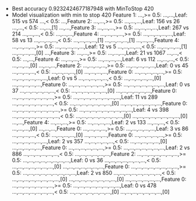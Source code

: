* Best accuracy 0.9232424677187948 with MinToStop 420
* Model visualization with min to stop 420
Feature 1: 
...,>= 0.5:
...,...,Leaf: 515 vs 574
...,< 0.5:
...,Feature 2: 
...,...,>= 0.5:
...,...,...,Leaf: 156 vs 26
...,...,< 0.5:
...,...,[1]
...,...,Feature 3: 
...,...,...,>= 0.5:
...,...,...,...,Leaf: 267 vs 214
...,...,...,< 0.5:
...,...,...,Feature 4: 
...,...,...,...,>= 0.5:
...,...,...,...,...,Leaf: 58 vs 13
...,...,...,...,< 0.5:
...,...,...,...,[1]
...,...,...,...,[1]
...,...,...,Feature 4: 
...,...,...,...,>= 0.5:
...,...,...,...,...,Leaf: 12 vs 5
...,...,...,...,< 0.5:
...,...,...,...,[1]
...,...,...,...,[0]
...,Feature 3: 
...,...,>= 0.5:
...,...,...,Leaf: 21 vs 1067
...,...,< 0.5:
...,...,Feature 4: 
...,...,...,>= 0.5:
...,...,...,...,Leaf: 6 vs 112
...,...,...,< 0.5:
...,...,...,[0]
...,...,...,Feature 2: 
...,...,...,...,>= 0.5:
...,...,...,...,...,Leaf: 0 vs 45
...,...,...,...,< 0.5:
...,...,...,...,[0]
...,...,...,...,Feature 0: 
...,...,...,...,...,>= 0.5:
...,...,...,...,...,...,Leaf: 0 vs 5
...,...,...,...,...,< 0.5:
...,...,...,...,...,[0]
...,...,...,...,...,Feature 0: 
...,...,...,...,...,...,>= 0.5:
...,...,...,...,...,...,...,Leaf: 0 vs 37
...,...,...,...,...,...,< 0.5:
...,...,...,...,...,...,[0]
...,...,...,...,...,...,Feature 0: 
...,...,...,...,...,...,...,>= 0.5:
...,...,...,...,...,...,...,...,Leaf: 11 vs 289
...,...,...,...,...,...,...,< 0.5:
...,...,...,...,...,...,...,[0]
...,...,...,...,...,...,...,Feature 0: 
...,...,...,...,...,...,...,...,>= 0.5:
...,...,...,...,...,...,...,...,...,Leaf: 4 vs 398
...,...,...,...,...,...,...,...,< 0.5:
...,...,...,...,...,...,...,...,[0]
...,...,...,...,...,...,...,...,[0]
...,...,Feature 4: 
...,...,...,>= 0.5:
...,...,...,...,Leaf: 2 vs 133
...,...,...,< 0.5:
...,...,...,[0]
...,...,...,Feature 0: 
...,...,...,...,>= 0.5:
...,...,...,...,...,Leaf: 3 vs 86
...,...,...,...,< 0.5:
...,...,...,...,[0]
...,...,...,...,Feature 0: 
...,...,...,...,...,>= 0.5:
...,...,...,...,...,...,Leaf: 2 vs 357
...,...,...,...,...,< 0.5:
...,...,...,...,...,[0]
...,...,...,...,...,Feature 0: 
...,...,...,...,...,...,>= 0.5:
...,...,...,...,...,...,...,Leaf: 2 vs 886
...,...,...,...,...,...,< 0.5:
...,...,...,...,...,...,Feature 2: 
...,...,...,...,...,...,...,>= 0.5:
...,...,...,...,...,...,...,...,Leaf: 0 vs 36
...,...,...,...,...,...,...,< 0.5:
...,...,...,...,...,...,...,[0]
...,...,...,...,...,...,...,Feature 0: 
...,...,...,...,...,...,...,...,>= 0.5:
...,...,...,...,...,...,...,...,...,Leaf: 2 vs 850
...,...,...,...,...,...,...,...,< 0.5:
...,...,...,...,...,...,...,...,[0]
...,...,...,...,...,...,...,...,[0]
...,...,...,...,...,...,Feature 0: 
...,...,...,...,...,...,...,>= 0.5:
...,...,...,...,...,...,...,...,Leaf: 0 vs 478
...,...,...,...,...,...,...,< 0.5:
...,...,...,...,...,...,...,[0]
...,...,...,...,...,...,...,[0]